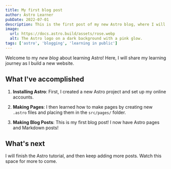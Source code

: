 ```yaml
---
title: My first blog post
author: Astro Learner
pubDate: 2022-07-01
description: This is the first post of my new Astro blog, where I will share my learning journey, starting with the basics, and building up to more complex topics.
image:
  url: https://docs.astro.build/assets/rose.webp
  alt: The Astro logo on a dark background with a pink glow.
tags: ['astro', 'blogging', 'learning in public']
---
```


Welcome to my _new blog_ about learning Astro! Here, I will share my learning journey as I build a new website.

## What I've accomplished

1. **Installing Astro**: First, I created a new Astro project and set up my online accounts.

2. **Making Pages**: I then learned how to make pages by creating new `.astro` files and placing them in the `src/pages/` folder.

3. **Making Blog Posts**: This is my first blog post! I now have Astro pages and Markdown posts!

## What's next

I will finish the Astro tutorial, and then keep adding more posts. Watch this space for more to come.
